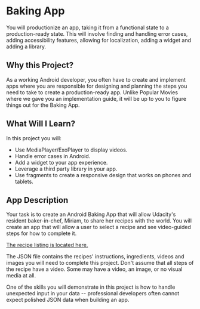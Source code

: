 # Baking App

You will productionize an app, taking it from a functional state to a production-ready state. This will involve finding and handling error cases, adding accessibility features, allowing for localization, adding a widget and adding a library.

## Why this Project?

As a working Android developer, you often have to create and implement apps where you are responsible for designing and planning the steps you need to take to create a production-ready app. Unlike Popular Movies where we gave you an implementation guide, it will be up to you to figure things out for the Baking App.

## What Will I Learn?

In this project you will:
* Use MediaPlayer/ExoPlayer to display videos.
* Handle error cases in Android.
* Add a widget to your app experience.
* Leverage a third party library in your app.
* Use fragments to create a responsive design that works on phones and tablets.

## App Description

Your task is to create an Android Baking App that will allow Udacity's resident baker-in-chef, Miriam, to share her recipes with the world. You will create an app that will allow a user to select a recipe and see video-guided steps for how to complete it.

[The recipe listing is located here.](http://go.udacity.com/android-baking-app-json)

The JSON file contains the recipes' instructions, ingredients, videos and images you will need to complete this project. Don't assume that all steps of the recipe have a video. Some may have a video, an image, or no visual media at all.

One of the skills you will demonstrate in this project is how to handle unexpected input in your data -- professional developers often cannot expect polished JSON data when building an app.
